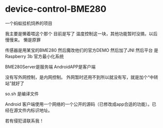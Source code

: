 # device-control-BME280
一个蚂蚁挂机饲养的项目

我主要是懒着喂这个那个 目前是写了 温度控制这一块，其他功能暂时没搞，以后慢慢来。
懒是原罪

传感器是用某宝的BME280 然后魔改他们的官方DEMO 然后加了JNI
然后平台 是Raspberry 3b 官方最小化系统

BME280Server是服务端
AndroidAPP是客户端

没有写外网控制，是内网控制。
外网暂时还用不到所以就没有写，就是加个“中转站”就好了

so.sh 是编译文件

Android 客户端使用一个网络的一个公开的源码（已修改成app合适的功能）。已经在源文件内标识地址。

若有侵犯请联系我！
